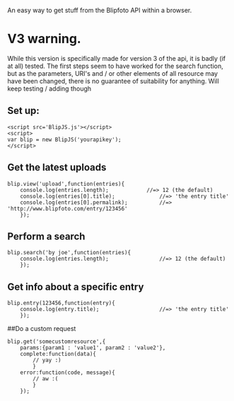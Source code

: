 An easy way to get stuff from the Blipfoto API within a browser.

# V3 warning.
While this version is specifically made for version 3 of the api, it is badly (if at all)
tested. The first steps seem to have worked for the search function, but as the parameters,
URI's and / or other elements of all resource may have been changed, there is no guarantee
of suitability for anything.
Will keep testing / adding though

## Set up:

	<script src='BlipJS.js'></script>
	<script>
	var blip = new BlipJS('yourapikey');
	</script>

## Get the latest uploads

	blip.view('upload',function(entries){
		console.log(entries.length);			//=> 12 (the default)
		console.log(entries[0].title);				//=> 'the entry title'
		console.log(entries[0].permalink);			//=> 'http://www.blipfoto.com/entry/123456'
		});
	

## Perform a search

	blip.search('by joe',function(entries){
		console.log(entries.length);				//=> 12 (the default)
		});
	
## Get info about a specific entry

	blip.entry(123456,function(entry){
		console.log(entry.title);					//=> 'the entry title'
		});
	

##Do a custom request

	blip.get('somecustomresource',{
		params:{param1 : 'value1', param2 : 'value2'},
		complete:function(data){
			// yay :)
			}
		error:function(code, message){
			// aw :(
			}
		});

